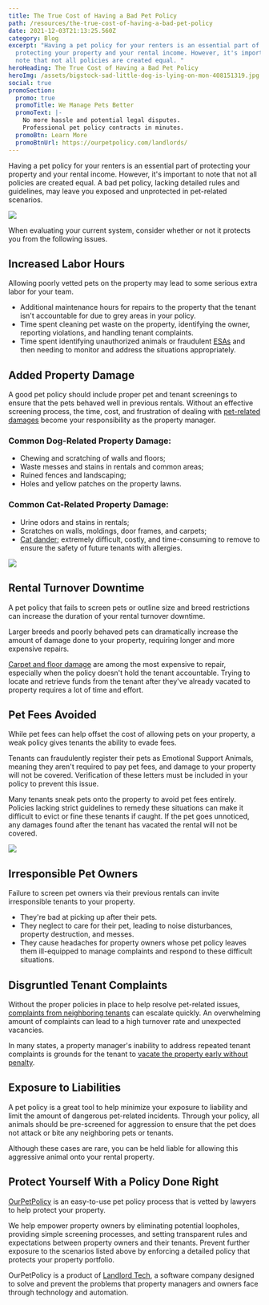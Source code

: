 ```yaml
---
title: The True Cost of Having a Bad Pet Policy
path: /resources/the-true-cost-of-having-a-bad-pet-policy
date: 2021-12-03T21:13:25.560Z
category: Blog
excerpt: "Having a pet policy for your renters is an essential part of
  protecting your property and your rental income. However, it's important to
  note that not all policies are created equal. "
heroHeading: The True Cost of Having a Bad Pet Policy
heroImg: /assets/bigstock-sad-little-dog-is-lying-on-mon-408151319.jpg
social: true
promoSection:
  promo: true
  promoTitle: We Manage Pets Better
  promoText: |-
    No more hassle and potential legal disputes. 
    Professional pet policy contracts in minutes. 
  promoBtn: Learn More
  promoBtnUrl: https://ourpetpolicy.com/landlords/
---
```

Having a pet policy for your renters is an essential part of protecting your property and your rental income. However, it's important to note that not all policies are created equal. A bad pet policy, lacking detailed rules and guidelines, may leave you exposed and unprotected in pet-related scenarios. 



![](https://lh4.googleusercontent.com/EUgdh_yR9JXttoyYTsBs5c1DZsjN1sWYKk950VaE1NLwFb9g7gdxZ0GkBdq7lLRwkDEJjVecCvcm8iq2hJqLM_w6BP-6FSfkBPiJxNp8-u5CxYE8XnoSA3IySW4R8I__Zl3B6sXv)



When evaluating your current system, consider whether or not it protects you from the following issues.

## Increased Labor Hours

Allowing poorly vetted pets on the property may lead to some serious extra labor for your team.



* Additional maintenance hours for repairs to the property that the tenant isn't accountable for due to grey areas in your policy.
* Time spent cleaning pet waste on the property, identifying the owner, reporting violations, and handling tenant complaints.
* Time spent identifying unauthorized animals or fraudulent [ESAs](https://www.ourpetpolicy.com/resources/what-landlords-need-to-know-about-esas-in-2021) and then needing to monitor and address the situations appropriately.

## Added Property Damage

A good pet policy should include proper pet and tenant screenings to ensure that the pets behaved well in previous rentals. Without an effective screening process, the time, cost, and frustration of dealing with [pet-related damages](https://www.cicreports.com/resources/cats-vs-dogs-which-can-cause-the-most-property-damage/) become your responsibility as the property manager.

### Common Dog-Related Property Damage:

* Chewing and scratching of walls and floors;
* Waste messes and stains in rentals and common areas;
* Ruined fences and landscaping;
* Holes and yellow patches on the property lawns.

### Common Cat-Related Property Damage:

* Urine odors and stains in rentals;
* Scratches on walls, moldings, door frames, and carpets;
* [Cat dander;](https://petdanderremovalservice.com/) extremely difficult, costly, and time-consuming to remove to ensure the safety of future tenants with allergies.



![](https://lh6.googleusercontent.com/clM-Xj35TJRzAf_b1uq8qgWwKHAePa6ahVrP6hdYasp_QsX0TP5avLWwbKuqzlwfoRQdODmMVViLZRec12onJxYQ1tNmYWdqbhl-9vawOZ851PN3Y47HVxrZDWJrbzUVYGVYtWtc)

## Rental Turnover Downtime

A pet policy that fails to screen pets or outline size and breed restrictions can increase the duration of your rental turnover downtime.



Larger breeds and poorly behaved pets can dramatically increase the amount of damage done to your property, requiring longer and more expensive repairs.



[Carpet and floor damage](https://tntcarpetcare.com/pet-damage-carpet-repair-cost/#:~:text=These%20things%20make%20you%20think,carpet%20is%20%24100%20to%20%24400.) are among the most expensive to repair, especially when the policy doesn't hold the tenant accountable. Trying to locate and retrieve funds from the tenant after they've already vacated to property requires a lot of time and effort.

## Pet Fees Avoided

While pet fees can help offset the cost of allowing pets on your property, a weak policy gives tenants the ability to evade fees.



Tenants can fraudulently register their pets as Emotional Support Animals, meaning they aren't required to pay pet fees, and damage to your property will not be covered. Verification of these letters must be included in your policy to prevent this issue.



Many tenants sneak pets onto the property to avoid pet fees entirely. Policies lacking strict guidelines to remedy these situations can make it difficult to evict or fine these tenants if caught. If the pet goes unnoticed, any damages found after the tenant has vacated the rental will not be covered.



![](https://lh4.googleusercontent.com/Xr46AgNc_jvGiScJEemdt6Zi_WHc2U598Nephvr8liHwGOl_Sml6oHYYIJXngp7GlsohDlXu4zg3wp7lL5tMoETXceeliheCHjMYm4uWHWeul-AN7VzY64eiixvxYepAryp28C-F)

## Irresponsible Pet Owners

Failure to screen pet owners via their previous rentals can invite irresponsible tenants to your property.



* They're bad at picking up after their pets.
* They neglect to care for their pet, leading to noise disturbances, property destruction, and messes.
* They cause headaches for property owners whose pet policy leaves them ill-equipped to manage complaints and respond to these difficult situations.

## Disgruntled Tenant Complaints

Without the proper policies in place to help resolve pet-related issues, [complaints from neighboring tenants](https://www.renterswarehouse.com/education/barking-mad-resolving-tenant-complaints-pets) can escalate quickly. An overwhelming amount of complaints can lead to a high turnover rate and unexpected vacancies.



In many states, a property manager's inability to address repeated tenant complaints is grounds for the tenant to [vacate the property early without penalty](https://www.nolo.com/legal-encyclopedia/question-break-lease-noise-apartment-28219.html).

## Exposure to Liabilities

A pet policy is a great tool to help minimize your exposure to liability and limit the amount of dangerous pet-related incidents. Through your policy, all animals should be pre-screened for aggression to ensure that the pet does not attack or bite any neighboring pets or tenants.



Although these cases are rare, you can be held liable for allowing this aggressive animal onto your rental property.

## Protect Yourself With a Policy Done Right

[OurPetPolicy](https://www.ourpetpolicy.com/landlords/) is an easy-to-use pet policy process that is vetted by lawyers to help protect your property. 



We help empower property owners by eliminating potential loopholes, providing simple screening processes, and setting transparent rules and expectations between property owners and their tenants. Prevent further exposure to the scenarios listed above by enforcing a detailed policy that protects your property portfolio.



OurPetPolicy is a product of [Landlord Tech](https://www.linkedin.com/company/landlord-tech/about/), a software company designed to solve and prevent the problems that property managers and owners face through technology and automation.